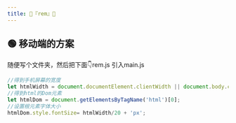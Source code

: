```yaml
---
title: 🍋『rem』🍋
---
```


## 🟢 移动端的方案 

随便写个文件夹，然后把下面👇rem.js 引入main.js
```js
//得到手机屏幕的宽度
let htmlWidth = document.documentElement.clientWidth || document.body.clientWidth;
//得到html的Dom元素
let htmlDom = document.getElementsByTagName('html')[0];
//设置根元素字体大小
htmlDom.style.fontSize= htmlWidth/20 + 'px';
```
